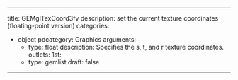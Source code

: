 
---
title: GEMglTexCoord3fv
description: set the current texture coordinates (floating-point version)
categories:
  - object
pdcategory: Graphics
arguments:
    - type: float
      description: Specifies the s, t, and r texture coordinates.
outlets:
  1st:
    - type: gemlist
draft: false
---


